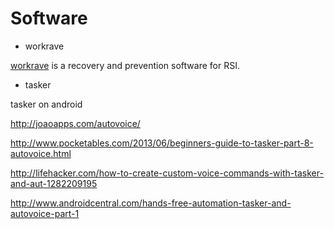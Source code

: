 # Software

* workrave

[workrave](http://www.workrave.org) is a recovery and prevention software for RSI.

* tasker

tasker on android

http://joaoapps.com/autovoice/

http://www.pocketables.com/2013/06/beginners-guide-to-tasker-part-8-autovoice.html

http://lifehacker.com/how-to-create-custom-voice-commands-with-tasker-and-aut-1282209195

http://www.androidcentral.com/hands-free-automation-tasker-and-autovoice-part-1

